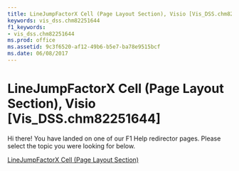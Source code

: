 ```yaml
---
title: LineJumpFactorX Cell (Page Layout Section), Visio [Vis_DSS.chm82251644]
keywords: vis_dss.chm82251644
f1_keywords:
- vis_dss.chm82251644
ms.prod: office
ms.assetid: 9c3f6520-af12-49b6-b5e7-ba78e9515bcf
ms.date: 06/08/2017
---
```



# LineJumpFactorX Cell (Page Layout Section), Visio [Vis_DSS.chm82251644]

Hi there! You have landed on one of our F1 Help redirector pages. Please select the topic you were looking for below.

[LineJumpFactorX Cell (Page Layout Section)](http://msdn.microsoft.com/library/0649672f-f496-ce80-6dc3-3affc9b6f913%28Office.15%29.aspx)

